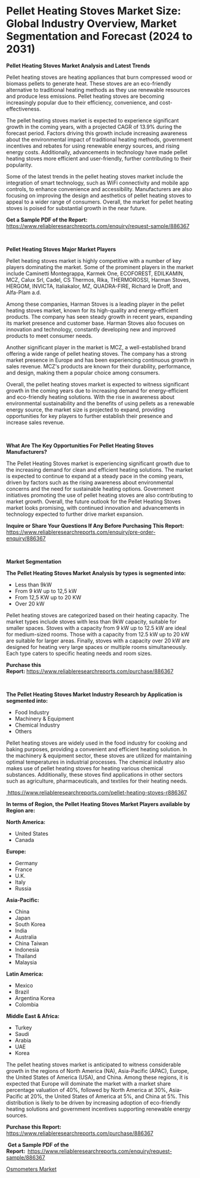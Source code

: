 <p><h1>Pellet Heating Stoves Market Size: Global Industry Overview, Market Segmentation and Forecast (2024 to 2031)</h1></p><p><strong>Pellet Heating Stoves Market Analysis and Latest Trends</strong></p>
<p><p>Pellet heating stoves are heating appliances that burn compressed wood or biomass pellets to generate heat. These stoves are an eco-friendly alternative to traditional heating methods as they use renewable resources and produce less emissions. Pellet heating stoves are becoming increasingly popular due to their efficiency, convenience, and cost-effectiveness.</p><p>The pellet heating stoves market is expected to experience significant growth in the coming years, with a projected CAGR of 13.9% during the forecast period. Factors driving this growth include increasing awareness about the environmental impact of traditional heating methods, government incentives and rebates for using renewable energy sources, and rising energy costs. Additionally, advancements in technology have made pellet heating stoves more efficient and user-friendly, further contributing to their popularity.</p><p>Some of the latest trends in the pellet heating stoves market include the integration of smart technology, such as WiFi connectivity and mobile app controls, to enhance convenience and accessibility. Manufacturers are also focusing on improving the design and aesthetics of pellet heating stoves to appeal to a wider range of consumers. Overall, the market for pellet heating stoves is poised for substantial growth in the near future.</p></p>
<p><strong>Get a Sample PDF of the Report:&nbsp;</strong> <a href="https://www.reliableresearchreports.com/enquiry/request-sample/886367">https://www.reliableresearchreports.com/enquiry/request-sample/886367</a></p>
<p>&nbsp;</p>
<p><strong>Pellet Heating Stoves Major Market Players</strong></p>
<p><p>Pellet heating stoves market is highly competitive with a number of key players dominating the market. Some of the prominent players in the market include Caminetti Montegrappa, Karmek One, ECOFOREST, EDILKAMIN, MCZ, Calux Srl, Cadel, CS Thermos, Rika, THERMOROSSI, Harman Stoves, HERGOM, INVICTA, Italiakalor, MZ, QUADRA-FIRE, Richard le Droff, and Alfa-Plam a.d.</p><p>Among these companies, Harman Stoves is a leading player in the pellet heating stoves market, known for its high-quality and energy-efficient products. The company has seen steady growth in recent years, expanding its market presence and customer base. Harman Stoves also focuses on innovation and technology, constantly developing new and improved products to meet consumer needs.</p><p>Another significant player in the market is MCZ, a well-established brand offering a wide range of pellet heating stoves. The company has a strong market presence in Europe and has been experiencing continuous growth in sales revenue. MCZ's products are known for their durability, performance, and design, making them a popular choice among consumers.</p><p>Overall, the pellet heating stoves market is expected to witness significant growth in the coming years due to increasing demand for energy-efficient and eco-friendly heating solutions. With the rise in awareness about environmental sustainability and the benefits of using pellets as a renewable energy source, the market size is projected to expand, providing opportunities for key players to further establish their presence and increase sales revenue.</p></p>
<p>&nbsp;</p>
<p><strong>What Are The Key Opportunities For Pellet Heating Stoves Manufacturers?</strong></p>
<p><p>The Pellet Heating Stoves market is experiencing significant growth due to the increasing demand for clean and efficient heating solutions. The market is expected to continue to expand at a steady pace in the coming years, driven by factors such as the rising awareness about environmental concerns and the need for sustainable heating options. Government initiatives promoting the use of pellet heating stoves are also contributing to market growth. Overall, the future outlook for the Pellet Heating Stoves market looks promising, with continued innovation and advancements in technology expected to further drive market expansion.</p></p>
<p><strong>Inquire or Share Your Questions If Any Before Purchasing This Report:</strong> <a href="https://www.reliableresearchreports.com/enquiry/pre-order-enquiry/886367">https://www.reliableresearchreports.com/enquiry/pre-order-enquiry/886367</a></p>
<p>&nbsp;</p>
<p><strong>Market Segmentation</strong></p>
<p><strong>The Pellet Heating Stoves Market Analysis by types is segmented into:</strong></p>
<p><ul><li>Less than 9kW</li><li>From 9 kW up to 12,5 kW</li><li>From 12,5 KW up to 20 KW</li><li>Over 20 kW</li></ul></p>
<p><p>Pellet heating stoves are categorized based on their heating capacity. The market types include stoves with less than 9kW capacity, suitable for smaller spaces. Stoves with a capacity from 9 kW up to 12.5 kW are ideal for medium-sized rooms. Those with a capacity from 12.5 kW up to 20 kW are suitable for larger areas. Finally, stoves with a capacity over 20 kW are designed for heating very large spaces or multiple rooms simultaneously. Each type caters to specific heating needs and room sizes.</p></p>
<p><strong>Purchase this Report:&nbsp;</strong><a href="https://www.reliableresearchreports.com/purchase/886367">https://www.reliableresearchreports.com/purchase/886367</a></p>
<p>&nbsp;</p>
<p><strong>The Pellet Heating Stoves Market Industry Research by Application is segmented into:</strong></p>
<p><ul><li>Food Industry</li><li>Machinery & Equipment</li><li>Chemical Industry</li><li>Others</li></ul></p>
<p><p>Pellet heating stoves are widely used in the food industry for cooking and baking purposes, providing a convenient and efficient heating solution. In the machinery & equipment sector, these stoves are utilized for maintaining optimal temperatures in industrial processes. The chemical industry also makes use of pellet heating stoves for heating various chemical substances. Additionally, these stoves find applications in other sectors such as agriculture, pharmaceuticals, and textiles for their heating needs.</p></p>
<p><a href="https://www.reliableresearchreports.com/pellet-heating-stoves-r886367">&nbsp;https://www.reliableresearchreports.com/pellet-heating-stoves-r886367</a></p>
<p><strong>In terms of Region, the Pellet Heating Stoves Market Players available by Region are:</strong></p>
<p>
    <p> <strong> North America: </strong>
        <ul>
            <li>United States</li>
            <li>Canada</li>
        </ul>
        </p> 
    <p> <strong> Europe: </strong>
        <ul>
            <li>Germany</li>
            <li>France</li>
            <li>U.K.</li>
            <li>Italy</li>
            <li>Russia</li>
        </ul>
        </p> 
    <p> <strong> Asia-Pacific: </strong>
        <ul>
            <li>China</li>
            <li>Japan</li>
            <li>South Korea</li>
            <li>India</li>
            <li>Australia</li>
            <li>China Taiwan</li>
            <li>Indonesia</li>
            <li>Thailand</li>
            <li>Malaysia</li>
        </ul>
        </p> 
    <p> <strong> Latin America: </strong>
        <ul>
            <li>Mexico</li>
            <li>Brazil</li>
            <li>Argentina Korea</li>
            <li>Colombia</li>
        </ul>
        </p> 
    <p> <strong> Middle East & Africa: </strong>
        <ul>
            <li>Turkey</li>
            <li>Saudi</li>
            <li>Arabia</li>
            <li>UAE</li>
            <li>Korea</li>
        </ul>
    </p>
    </p>
<p><p>The pellet heating stoves market is anticipated to witness considerable growth in the regions of North America (NA), Asia-Pacific (APAC), Europe, the United States of America (USA), and China. Among these regions, it is expected that Europe will dominate the market with a market share percentage valuation of 40%, followed by North America at 30%, Asia-Pacific at 20%, the United States of America at 5%, and China at 5%. This distribution is likely to be driven by increasing adoption of eco-friendly heating solutions and government incentives supporting renewable energy sources.</p></p>
<p><strong>Purchase this Report: </strong><a href="https://www.reliableresearchreports.com/purchase/886367">https://www.reliableresearchreports.com/purchase/886367</a></p>
<p>&nbsp;<strong>Get a Sample PDF of the Report:&nbsp;&nbsp;</strong><a href="https://www.reliableresearchreports.com/enquiry/request-sample/886367">https://www.reliableresearchreports.com/enquiry/request-sample/886367</a></p>
<p><strong></strong></p>
<p><p><a href="https://github.com/BryceTownsendr/Market-Research-Report-List-4/blob/main/osmometers-market.md">Osmometers Market</a></p></p>